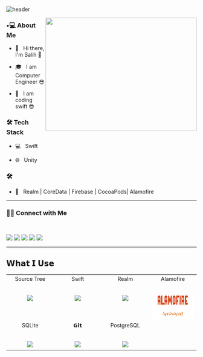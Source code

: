 ![header](https://capsule-render.vercel.app/api?type=waving&color=gradient&height=200&customColorList=3&text=Salih%20%C3%87akmak&fontAlignY=45&desc=iOS%20Developer&descAlignY=25&descAlign=60&fontColor=394A58&fontSize=50)
<br>

<img align='right' src="https://media.giphy.com/media/8abAbOrQ9rvLG/giphy.gif" width="400" height="300">


<h3> •💻 About Me </h3>



- 🤔 &nbsp; Hi there, I'm Salih 🫡

- 🎓 &nbsp; I am Computer Engineer 😎

- 👾 &nbsp; I am coding swift 😎





<h3>🛠 Tech Stack</h3>



- 💻 &nbsp; Swift

- 🌐 &nbsp; Unity




<h3>🛠 </h3>

- 🔧 &nbsp; Realm | CoreData | Firebase | CocoaPods| Alamofire

<hr>





<h3> 🤝🏻 Connect with Me </h3>

<br>

<p align="center">
  
[<img height="64px" src="https://cdn.svgporn.com/logos/linkedin.svg" />][linkedin]
[<img height="64px" src="https://cdn.svgporn.com/logos/twitter.svg" />][twitter]
[<img height="64px" src="https://cdn.svgporn.com/logos/youtube.svg" />][youtube]
[<img height="100px" src="https://cdn.svgporn.com/logos/apple.svg" />][apple]
[<img height="64px" src="https://cdn.svgporn.com/logos/blogger.svg" />][blog]




[blog]:https://salihcakmak.com
[linkedin]:https://www.linkedin.com/in/salihcakmak/
[youtube]:https://www.youtube.com/channel/UC-hFZR424vEoDLoz0zjFt0Q
[twitter]:https://twitter.com/salihcakmak_dev
[apple]:https://apps.apple.com/tr/developer/mehmet-salih-cakmak/id1620610562?l=tr




<hr>

## 𝗪𝗵𝗮𝘁 𝗜 𝗨𝘀𝗲

<table>
  <tbody>
    <tr valign="top">
      <td width="25%" align="center">
        <span>Source Tree</span><br><br><br>
        <img height="64px" src="https://cdn.svgporn.com/logos/sourcetree.svg">
      </td>
      <td width="25%" align="center">
        <span>Swift</span><br><br><br>
        <img height="64px" src="https://cdn.svgporn.com/logos/swift.svg">
      </td>
      <td width="25%" align="center">
        <span>Realm</span><br><br><br>
        <img height="64px" src="https://webimages.mongodb.com/_com_assets/cms/l0wqwqfmlb2sjq0c4-realm_logo.svg?auto=format%252Ccompress&w=256&quality=75">
      </td>
      <td width="25%" align="center">
        <span>Alamofire</span><br><br><br>
        <img height="64px" src="https://raw.githubusercontent.com/Alamofire/Alamofire/master/Resources/AlamofireLogo.png">
      </td>
    </tr>
    <tr valign="top">
      <td width="25%" align="center">
        <span>SQLite</span><br><br><br>
        <img height="64px" src="https://cdn.worldvectorlogo.com/logos/sqlite.svg">
      </td>
      <td width="25%" align="center">
        <span>𝗚𝗶𝘁</span><br><br><br>
        <img height="64px" src="https://cdn.svgporn.com/logos/git-icon.svg">
      </td>
      <td width="25%" align="center">
        <span>PostgreSQL</span><br><br><br>
        <img height="64px" src="https://cdn.svgporn.com/logos/postgresql.svg">
      </td>
    </tr>
  </tbody>
</table>






